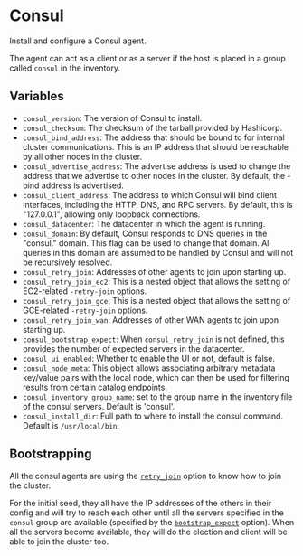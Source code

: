 # Consul

Install and configure a Consul agent.

The agent can act as a client or as a server if the host is placed in a group called `consul` in the inventory.

## Variables

* `consul_version`: The version of Consul to install.
* `consul_checksum`: The checksum of the tarball provided by Hashicorp.
* `consul_bind_address`: The address that should be bound to for internal cluster communications. This is an IP address that should be reachable by all other nodes in the cluster.
* `consul_advertise_address`: The advertise address is used to change the address that we advertise to other nodes in the cluster. By default, the -bind address is advertised.
* `consul_client_address`: The address to which Consul will bind client interfaces, including the HTTP, DNS, and RPC servers. By default, this is "127.0.0.1", allowing only loopback connections.
* `consul_datacenter`: The datacenter in which the agent is running.
* `consul_domain`: By default, Consul responds to DNS queries in the "consul." domain. This flag can be used to change that domain. All queries in this domain are assumed to be handled by Consul and will not be recursively resolved.
* `consul_retry_join`: Addresses of other agents to join upon starting up.
* `consul_retry_join_ec2`: This is a nested object that allows the setting of EC2-related `-retry-join` options.
* `consul_retry_join_gce`: This is a nested object that allows the setting of GCE-related `-retry-join` options.
* `consul_retry_join_wan`: Addresses of other WAN agents to join upon starting up.
* `consul_bootstrap_expect`: When `consul_retry_join` is not defined, this provides the number of expected servers in the datacenter.
* `consul_ui_enabled`: Whether to enable the UI or not, default is false.
* `consul_node_meta`: This object allows associating arbitrary metadata key/value pairs with the local node, which can then be used for filtering results from certain catalog endpoints.
* `consul_inventory_group_name`: set to the group name in the inventory file of the consul servers. Default is 'consul'.
* `consul_install_dir`: Full path to where to install the consul command. Default is `/usr/local/bin`.

## Bootstrapping

All the consul agents are using the [`retry_join`](https://www.consul.io/docs/agent/options.html#retry_join) option to
know how to join the cluster.

For the initial seed, they all have the IP addresses of the others in their config and will try to reach each other
until all the servers specified in the `consul` group are available (specified by the
[`bootstrap_expect`](https://www.consul.io/docs/agent/options.html#bootstrap_expect) option).
When all the servers become available, they will do the election and client will be able to join the cluster too.
